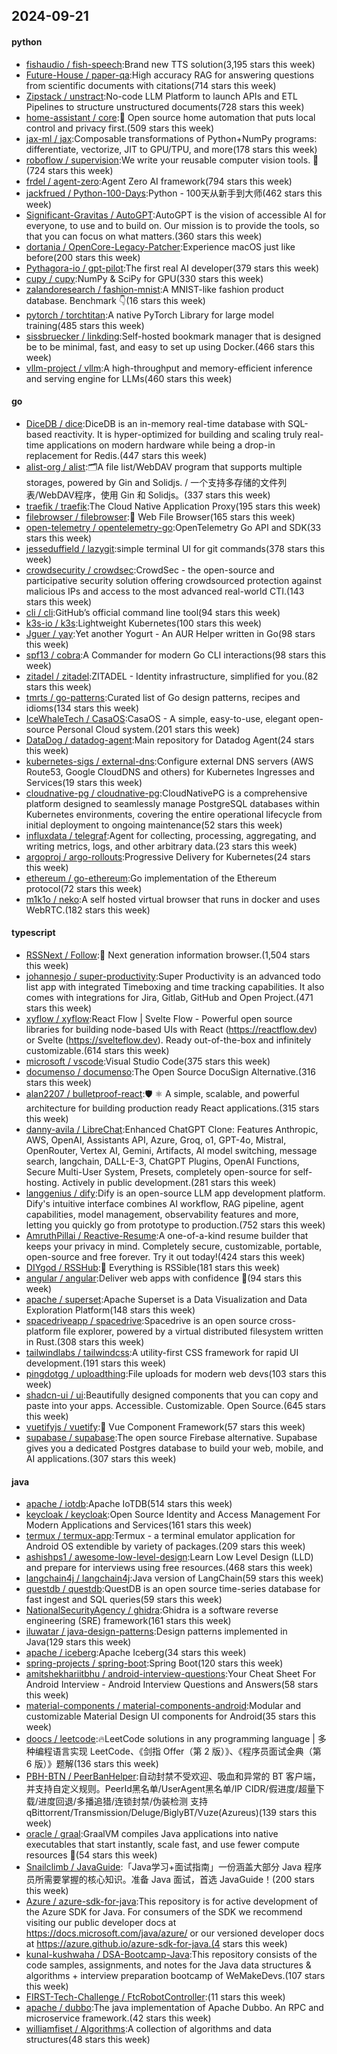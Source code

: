 ## 2024-09-21

#### python
* [fishaudio / fish-speech](https://github.com/fishaudio/fish-speech):Brand new TTS solution(3,195 stars this week)
* [Future-House / paper-qa](https://github.com/Future-House/paper-qa):High accuracy RAG for answering questions from scientific documents with citations(714 stars this week)
* [Zipstack / unstract](https://github.com/Zipstack/unstract):No-code LLM Platform to launch APIs and ETL Pipelines to structure unstructured documents(728 stars this week)
* [home-assistant / core](https://github.com/home-assistant/core):🏡 Open source home automation that puts local control and privacy first.(509 stars this week)
* [jax-ml / jax](https://github.com/jax-ml/jax):Composable transformations of Python+NumPy programs: differentiate, vectorize, JIT to GPU/TPU, and more(178 stars this week)
* [roboflow / supervision](https://github.com/roboflow/supervision):We write your reusable computer vision tools. 💜(724 stars this week)
* [frdel / agent-zero](https://github.com/frdel/agent-zero):Agent Zero AI framework(794 stars this week)
* [jackfrued / Python-100-Days](https://github.com/jackfrued/Python-100-Days):Python - 100天从新手到大师(462 stars this week)
* [Significant-Gravitas / AutoGPT](https://github.com/Significant-Gravitas/AutoGPT):AutoGPT is the vision of accessible AI for everyone, to use and to build on. Our mission is to provide the tools, so that you can focus on what matters.(360 stars this week)
* [dortania / OpenCore-Legacy-Patcher](https://github.com/dortania/OpenCore-Legacy-Patcher):Experience macOS just like before(200 stars this week)
* [Pythagora-io / gpt-pilot](https://github.com/Pythagora-io/gpt-pilot):The first real AI developer(379 stars this week)
* [cupy / cupy](https://github.com/cupy/cupy):NumPy & SciPy for GPU(330 stars this week)
* [zalandoresearch / fashion-mnist](https://github.com/zalandoresearch/fashion-mnist):A MNIST-like fashion product database. Benchmark 👇(16 stars this week)
* [pytorch / torchtitan](https://github.com/pytorch/torchtitan):A native PyTorch Library for large model training(485 stars this week)
* [sissbruecker / linkding](https://github.com/sissbruecker/linkding):Self-hosted bookmark manager that is designed be to be minimal, fast, and easy to set up using Docker.(466 stars this week)
* [vllm-project / vllm](https://github.com/vllm-project/vllm):A high-throughput and memory-efficient inference and serving engine for LLMs(460 stars this week)

#### go
* [DiceDB / dice](https://github.com/DiceDB/dice):DiceDB is an in-memory real-time database with SQL-based reactivity. It is hyper-optimized for building and scaling truly real-time applications on modern hardware while being a drop-in replacement for Redis.(447 stars this week)
* [alist-org / alist](https://github.com/alist-org/alist):🗂️A file list/WebDAV program that supports multiple storages, powered by Gin and Solidjs. / 一个支持多存储的文件列表/WebDAV程序，使用 Gin 和 Solidjs。(337 stars this week)
* [traefik / traefik](https://github.com/traefik/traefik):The Cloud Native Application Proxy(195 stars this week)
* [filebrowser / filebrowser](https://github.com/filebrowser/filebrowser):📂 Web File Browser(165 stars this week)
* [open-telemetry / opentelemetry-go](https://github.com/open-telemetry/opentelemetry-go):OpenTelemetry Go API and SDK(33 stars this week)
* [jesseduffield / lazygit](https://github.com/jesseduffield/lazygit):simple terminal UI for git commands(378 stars this week)
* [crowdsecurity / crowdsec](https://github.com/crowdsecurity/crowdsec):CrowdSec - the open-source and participative security solution offering crowdsourced protection against malicious IPs and access to the most advanced real-world CTI.(143 stars this week)
* [cli / cli](https://github.com/cli/cli):GitHub’s official command line tool(94 stars this week)
* [k3s-io / k3s](https://github.com/k3s-io/k3s):Lightweight Kubernetes(100 stars this week)
* [Jguer / yay](https://github.com/Jguer/yay):Yet another Yogurt - An AUR Helper written in Go(98 stars this week)
* [spf13 / cobra](https://github.com/spf13/cobra):A Commander for modern Go CLI interactions(98 stars this week)
* [zitadel / zitadel](https://github.com/zitadel/zitadel):ZITADEL - Identity infrastructure, simplified for you.(82 stars this week)
* [tmrts / go-patterns](https://github.com/tmrts/go-patterns):Curated list of Go design patterns, recipes and idioms(134 stars this week)
* [IceWhaleTech / CasaOS](https://github.com/IceWhaleTech/CasaOS):CasaOS - A simple, easy-to-use, elegant open-source Personal Cloud system.(201 stars this week)
* [DataDog / datadog-agent](https://github.com/DataDog/datadog-agent):Main repository for Datadog Agent(24 stars this week)
* [kubernetes-sigs / external-dns](https://github.com/kubernetes-sigs/external-dns):Configure external DNS servers (AWS Route53, Google CloudDNS and others) for Kubernetes Ingresses and Services(19 stars this week)
* [cloudnative-pg / cloudnative-pg](https://github.com/cloudnative-pg/cloudnative-pg):CloudNativePG is a comprehensive platform designed to seamlessly manage PostgreSQL databases within Kubernetes environments, covering the entire operational lifecycle from initial deployment to ongoing maintenance(52 stars this week)
* [influxdata / telegraf](https://github.com/influxdata/telegraf):Agent for collecting, processing, aggregating, and writing metrics, logs, and other arbitrary data.(23 stars this week)
* [argoproj / argo-rollouts](https://github.com/argoproj/argo-rollouts):Progressive Delivery for Kubernetes(24 stars this week)
* [ethereum / go-ethereum](https://github.com/ethereum/go-ethereum):Go implementation of the Ethereum protocol(72 stars this week)
* [m1k1o / neko](https://github.com/m1k1o/neko):A self hosted virtual browser that runs in docker and uses WebRTC.(182 stars this week)

#### typescript
* [RSSNext / Follow](https://github.com/RSSNext/Follow):🧡 Next generation information browser.(1,504 stars this week)
* [johannesjo / super-productivity](https://github.com/johannesjo/super-productivity):Super Productivity is an advanced todo list app with integrated Timeboxing and time tracking capabilities. It also comes with integrations for Jira, Gitlab, GitHub and Open Project.(471 stars this week)
* [xyflow / xyflow](https://github.com/xyflow/xyflow):React Flow | Svelte Flow - Powerful open source libraries for building node-based UIs with React (https://reactflow.dev) or Svelte (https://svelteflow.dev). Ready out-of-the-box and infinitely customizable.(614 stars this week)
* [microsoft / vscode](https://github.com/microsoft/vscode):Visual Studio Code(375 stars this week)
* [documenso / documenso](https://github.com/documenso/documenso):The Open Source DocuSign Alternative.(316 stars this week)
* [alan2207 / bulletproof-react](https://github.com/alan2207/bulletproof-react):🛡️ ⚛️ A simple, scalable, and powerful architecture for building production ready React applications.(315 stars this week)
* [danny-avila / LibreChat](https://github.com/danny-avila/LibreChat):Enhanced ChatGPT Clone: Features Anthropic, AWS, OpenAI, Assistants API, Azure, Groq, o1, GPT-4o, Mistral, OpenRouter, Vertex AI, Gemini, Artifacts, AI model switching, message search, langchain, DALL-E-3, ChatGPT Plugins, OpenAI Functions, Secure Multi-User System, Presets, completely open-source for self-hosting. Actively in public development.(281 stars this week)
* [langgenius / dify](https://github.com/langgenius/dify):Dify is an open-source LLM app development platform. Dify's intuitive interface combines AI workflow, RAG pipeline, agent capabilities, model management, observability features and more, letting you quickly go from prototype to production.(752 stars this week)
* [AmruthPillai / Reactive-Resume](https://github.com/AmruthPillai/Reactive-Resume):A one-of-a-kind resume builder that keeps your privacy in mind. Completely secure, customizable, portable, open-source and free forever. Try it out today!(424 stars this week)
* [DIYgod / RSSHub](https://github.com/DIYgod/RSSHub):🧡 Everything is RSSible(181 stars this week)
* [angular / angular](https://github.com/angular/angular):Deliver web apps with confidence 🚀(94 stars this week)
* [apache / superset](https://github.com/apache/superset):Apache Superset is a Data Visualization and Data Exploration Platform(148 stars this week)
* [spacedriveapp / spacedrive](https://github.com/spacedriveapp/spacedrive):Spacedrive is an open source cross-platform file explorer, powered by a virtual distributed filesystem written in Rust.(308 stars this week)
* [tailwindlabs / tailwindcss](https://github.com/tailwindlabs/tailwindcss):A utility-first CSS framework for rapid UI development.(191 stars this week)
* [pingdotgg / uploadthing](https://github.com/pingdotgg/uploadthing):File uploads for modern web devs(103 stars this week)
* [shadcn-ui / ui](https://github.com/shadcn-ui/ui):Beautifully designed components that you can copy and paste into your apps. Accessible. Customizable. Open Source.(645 stars this week)
* [vuetifyjs / vuetify](https://github.com/vuetifyjs/vuetify):🐉 Vue Component Framework(57 stars this week)
* [supabase / supabase](https://github.com/supabase/supabase):The open source Firebase alternative. Supabase gives you a dedicated Postgres database to build your web, mobile, and AI applications.(307 stars this week)

#### java
* [apache / iotdb](https://github.com/apache/iotdb):Apache IoTDB(514 stars this week)
* [keycloak / keycloak](https://github.com/keycloak/keycloak):Open Source Identity and Access Management For Modern Applications and Services(161 stars this week)
* [termux / termux-app](https://github.com/termux/termux-app):Termux - a terminal emulator application for Android OS extendible by variety of packages.(209 stars this week)
* [ashishps1 / awesome-low-level-design](https://github.com/ashishps1/awesome-low-level-design):Learn Low Level Design (LLD) and prepare for interviews using free resources.(468 stars this week)
* [langchain4j / langchain4j](https://github.com/langchain4j/langchain4j):Java version of LangChain(59 stars this week)
* [questdb / questdb](https://github.com/questdb/questdb):QuestDB is an open source time-series database for fast ingest and SQL queries(59 stars this week)
* [NationalSecurityAgency / ghidra](https://github.com/NationalSecurityAgency/ghidra):Ghidra is a software reverse engineering (SRE) framework(161 stars this week)
* [iluwatar / java-design-patterns](https://github.com/iluwatar/java-design-patterns):Design patterns implemented in Java(129 stars this week)
* [apache / iceberg](https://github.com/apache/iceberg):Apache Iceberg(34 stars this week)
* [spring-projects / spring-boot](https://github.com/spring-projects/spring-boot):Spring Boot(120 stars this week)
* [amitshekhariitbhu / android-interview-questions](https://github.com/amitshekhariitbhu/android-interview-questions):Your Cheat Sheet For Android Interview - Android Interview Questions and Answers(58 stars this week)
* [material-components / material-components-android](https://github.com/material-components/material-components-android):Modular and customizable Material Design UI components for Android(35 stars this week)
* [doocs / leetcode](https://github.com/doocs/leetcode):🔥LeetCode solutions in any programming language | 多种编程语言实现 LeetCode、《剑指 Offer（第 2 版）》、《程序员面试金典（第 6 版）》题解(136 stars this week)
* [PBH-BTN / PeerBanHelper](https://github.com/PBH-BTN/PeerBanHelper):自动封禁不受欢迎、吸血和异常的 BT 客户端，并支持自定义规则。PeerId黑名单/UserAgent黑名单/IP CIDR/假进度/超量下载/进度回退/多播追猎/连锁封禁/伪装检测 支持 qBittorrent/Transmission/Deluge/BiglyBT/Vuze(Azureus)(139 stars this week)
* [oracle / graal](https://github.com/oracle/graal):GraalVM compiles Java applications into native executables that start instantly, scale fast, and use fewer compute resources 🚀(54 stars this week)
* [Snailclimb / JavaGuide](https://github.com/Snailclimb/JavaGuide):「Java学习+面试指南」一份涵盖大部分 Java 程序员所需要掌握的核心知识。准备 Java 面试，首选 JavaGuide！(200 stars this week)
* [Azure / azure-sdk-for-java](https://github.com/Azure/azure-sdk-for-java):This repository is for active development of the Azure SDK for Java. For consumers of the SDK we recommend visiting our public developer docs at https://docs.microsoft.com/java/azure/ or our versioned developer docs at https://azure.github.io/azure-sdk-for-java.(4 stars this week)
* [kunal-kushwaha / DSA-Bootcamp-Java](https://github.com/kunal-kushwaha/DSA-Bootcamp-Java):This repository consists of the code samples, assignments, and notes for the Java data structures & algorithms + interview preparation bootcamp of WeMakeDevs.(107 stars this week)
* [FIRST-Tech-Challenge / FtcRobotController](https://github.com/FIRST-Tech-Challenge/FtcRobotController):(11 stars this week)
* [apache / dubbo](https://github.com/apache/dubbo):The java implementation of Apache Dubbo. An RPC and microservice framework.(42 stars this week)
* [williamfiset / Algorithms](https://github.com/williamfiset/Algorithms):A collection of algorithms and data structures(48 stars this week)
